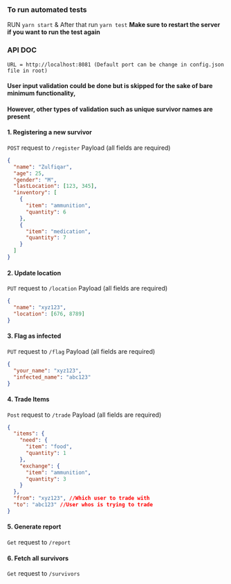### To run automated tests

RUN `yarn start` & After that run `yarn test`
**Make sure to restart the server if you want to run the test again**

### API DOC

`URL = http://localhost:8081 (Default port can be change in config.json file in root)`

#### User input validation could be done but is skipped for the sake of bare minimum functionality,
#### However, other types of validation such as unique survivor names are present

#### 1. Registering a new survivor

`POST` request to `/register`
Payload (all fields are required)

```json
{
  "name": "Zulfiqar",
  "age": 25,
  "gender": "M",
  "lastLocation": [123, 345],
  "inventory": [
    {
      "item": "ammunition",
      "quantity": 6
    },
    {
      "item": "medication",
      "quantity": 7
    }
  ]
}
```

#### 2. Update location

`PUT` request to `/location`
Payload (all fields are required)

```json
{
  "name": "xyz123",
  "location": [676, 8789]
}
```

#### 3. Flag as infected

`PUT` request to `/flag`
Payload (all fields are required)

```json
{
  "your_name": "xyz123",
  "infected_name": "abc123"
}
```

#### 4. Trade Items

`Post` request to `/trade`
Payload (all fields are required)

```json
{
  "items": {
    "need": {
      "item": "food",
      "quantity": 1
    },
    "exchange": {
      "item": "ammunition",
      "quantity": 3
    }
  },
  "from": "xyz123", //Which user to trade with
  "to": "abc123" //User whos is trying to trade
}
```

#### 5. Generate report

`Get` request to `/report`

#### 6. Fetch all survivors

`Get` request to `/survivors`
